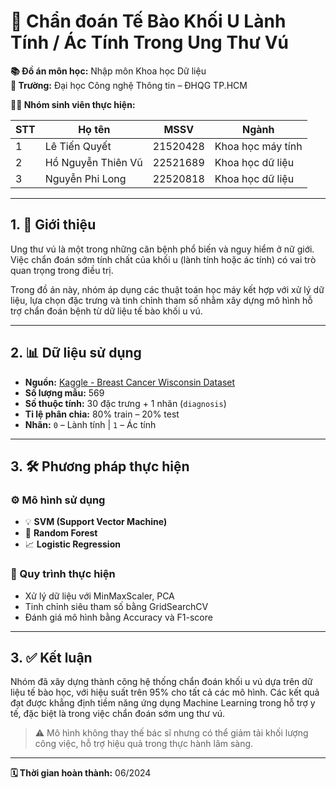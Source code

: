 # 🧬 Chẩn đoán Tế Bào Khối U Lành Tính / Ác Tính Trong Ung Thư Vú

**📚 Đồ án môn học:** Nhập môn Khoa học Dữ liệu  
**🏫 Trường:** Đại học Công nghệ Thông tin – ĐHQG TP.HCM  

**👨‍💻 Nhóm sinh viên thực hiện:**

| STT | Họ tên               | MSSV      | Ngành                     |
|-----|----------------------|-----------|---------------------------|
| 1   | Lê Tiến Quyết        | 21520428  | Khoa học máy tính         |
| 2   | Hồ Nguyễn Thiên Vũ   | 22521689  | Khoa học dữ liệu          |
| 3   | Nguyễn Phi Long      | 22520818  | Khoa học dữ liệu          |

---

## 1. 🧾 Giới thiệu

Ung thư vú là một trong những căn bệnh phổ biến và nguy hiểm ở nữ giới. Việc chẩn đoán sớm tính chất của khối u (lành tính hoặc ác tính) có vai trò quan trọng trong điều trị.

Trong đồ án này, nhóm áp dụng các thuật toán học máy kết hợp với xử lý dữ liệu, lựa chọn đặc trưng và tinh chỉnh tham số nhằm xây dựng mô hình hỗ trợ chẩn đoán bệnh từ dữ liệu tế bào khối u vú.

---

## 2. 📊 Dữ liệu sử dụng

- **Nguồn:** [Kaggle - Breast Cancer Wisconsin Dataset](https://www.kaggle.com/datasets/uciml/breast-cancer-wisconsin-data)  
- **Số lượng mẫu:** 569  
- **Số thuộc tính:** 30 đặc trưng + 1 nhãn (`diagnosis`)  
- **Tỉ lệ phân chia:** 80% train – 20% test  
- **Nhãn:** `0` – Lành tính | `1` – Ác tính

---

## 3. 🛠️ Phương pháp thực hiện

### ⚙️ Mô hình sử dụng
- 💡 **SVM (Support Vector Machine)**
- 🌲 **Random Forest**
- 📈 **Logistic Regression**

### 🔁 Quy trình thực hiện
- Xử lý dữ liệu với MinMaxScaler, PCA
- Tinh chỉnh siêu tham số bằng GridSearchCV
- Đánh giá mô hình bằng Accuracy và F1-score

---

## 3. ✅ Kết luận

Nhóm đã xây dựng thành công hệ thống chẩn đoán khối u vú dựa trên dữ liệu tế bào học, với hiệu suất trên 95% cho tất cả các mô hình. Các kết quả đạt được khẳng định tiềm năng ứng dụng Machine Learning trong hỗ trợ y tế, đặc biệt là trong việc chẩn đoán sớm ung thư vú.

> ⚠️ Mô hình không thay thế bác sĩ nhưng có thể giảm tải khối lượng công việc, hỗ trợ hiệu quả trong thực hành lâm sàng.

---
  
**🗓️ Thời gian hoàn thành:** 06/2024
